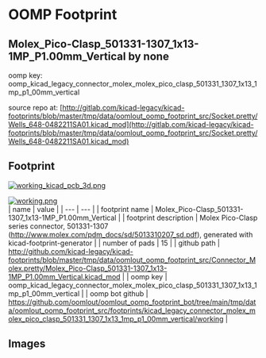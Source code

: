 # OOMP Footprint  
## Molex_Pico-Clasp_501331-1307_1x13-1MP_P1.00mm_Vertical  by none  
  
oomp key: oomp_kicad_legacy_connector_molex_molex_pico_clasp_501331_1307_1x13_1mp_p1_00mm_vertical  
  
source repo at: [http://gitlab.com/kicad-legacy/kicad-footprints/blob/master/tmp/data/oomlout_oomp_footprint_src/Socket.pretty/Wells_648-0482211SA01.kicad_mod](http://gitlab.com/kicad-legacy/kicad-footprints/blob/master/tmp/data/oomlout_oomp_footprint_src/Socket.pretty/Wells_648-0482211SA01.kicad_mod)  
## Footprint  
  
[![working_kicad_pcb_3d.png](working_kicad_pcb_3d_600.png)](working_kicad_pcb_3d.png)  
  
[![working.png](working_600.png)](working.png)  
| name | value | 
| --- | --- | 
| footprint name | Molex_Pico-Clasp_501331-1307_1x13-1MP_P1.00mm_Vertical | 
| footprint description | Molex Pico-Clasp series connector, 501331-1307 (http://www.molex.com/pdm_docs/sd/5013310207_sd.pdf), generated with kicad-footprint-generator | 
| number of pads | 15 | 
| github path | http://github.com/kicad-legacy/kicad-footprints/blob/master/tmp/data/oomlout_oomp_footprint_src/Connector_Molex.pretty/Molex_Pico-Clasp_501331-1307_1x13-1MP_P1.00mm_Vertical.kicad_mod | 
| oomp key | oomp_kicad_legacy_connector_molex_molex_pico_clasp_501331_1307_1x13_1mp_p1_00mm_vertical | 
| oomp bot github | https://github.com/oomlout/oomlout_oomp_footprint_bot/tree/main/tmp/data/oomlout_oomp_footprint_src/footprints/kicad_legacy_connector_molex_molex_pico_clasp_501331_1307_1x13_1mp_p1_00mm_vertical/working | 
## Images  
